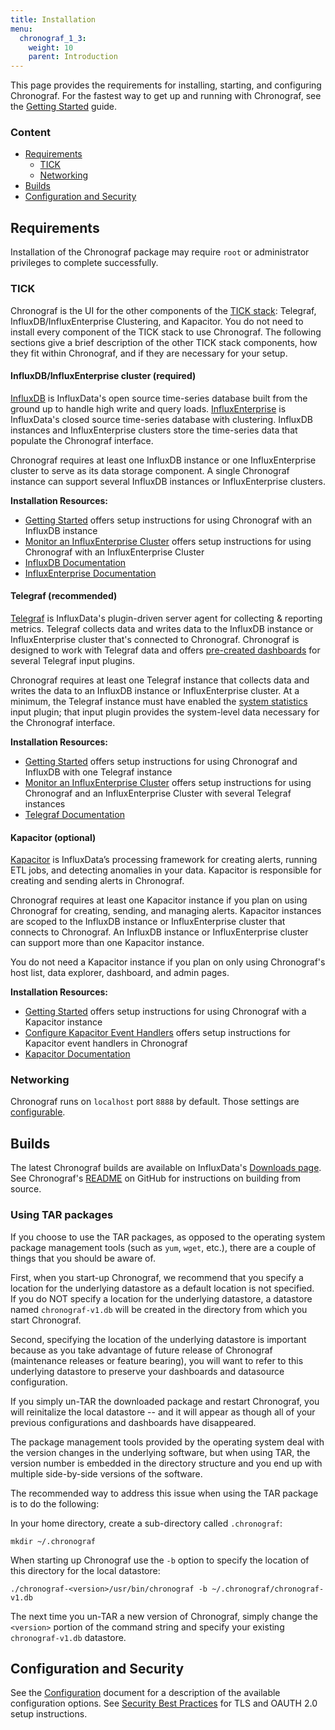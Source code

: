 ```yaml
---
title: Installation
menu:
  chronograf_1_3:
    weight: 10
    parent: Introduction
---
```


This page provides the requirements for installing, starting, and configuring Chronograf.
For the fastest way to get up and running with Chronograf, see the [Getting Started](/chronograf/v1.3/introduction/getting-started/) guide.

### Content

* [Requirements](#requirements)
  * [TICK](#tick)
  * [Networking](#networking)
* [Builds](#builds)
* [Configuration and Security](#configuration-and-security)

## Requirements

Installation of the Chronograf package may require `root` or administrator privileges to complete successfully.

### TICK
Chronograf is the UI for the other components of the [TICK stack](https://www.influxdata.com/products/): Telegraf, InfluxDB/InfluxEnterprise Clustering, and Kapacitor.
You do not need to install every component of the TICK stack to use Chronograf.
The following sections give a brief description of the other TICK stack components, how they fit within Chronograf, and if they are necessary for your setup.

#### InfluxDB/InfluxEnterprise cluster (required)
[InfluxDB](/influxdb/v1.2/) is InfluxData's open source time-series database built from the ground up to handle high write and query loads.
[InfluxEnterprise](/enterprise_influxdb/v1.2/) is InfluxData's closed source time-series database with clustering.
InfluxDB instances and InfluxEnterprise clusters store the time-series data that populate the Chronograf interface.

Chronograf requires at least one InfluxDB instance or one InfluxEnterprise cluster to serve as its data storage component.
A single Chronograf instance can support several InfluxDB instances or InfluxEnterprise clusters.

**Installation Resources:**

* [Getting Started](/chronograf/v1.3/introduction/getting-started/) offers setup instructions for using Chronograf with an InfluxDB instance
* [Monitor an InfluxEnterprise Cluster](/chronograf/v1.3/guides/monitor-an-influxenterprise-cluster/) offers setup instructions for using Chronograf with an InfluxEnterprise Cluster
* [InfluxDB Documentation](/influxdb/v1.3/) 
* [InfluxEnterprise Documentation](/enterprise_influxdb/v1.3/) 

#### Telegraf (recommended)
[Telegraf](/telegraf/v1.3/) is InfluxData's plugin-driven server agent for collecting & reporting metrics.
Telegraf collects data and writes data to the InfluxDB instance or InfluxEnterprise cluster that's connected to Chronograf.
Chronograf is designed to work with Telegraf data and offers [pre-created dashboards](/chronograf/v1.3/troubleshooting/frequently-asked-questions/#what-applications-are-supported-in-chronograf) for several Telegraf input plugins.

Chronograf requires at least one Telegraf instance that collects data and writes the data to an InfluxDB instance or InfluxEnterprise cluster.
At a minimum, the Telegraf instance must have enabled the [system statistics](https://github.com/influxdata/telegraf/tree/master/plugins/inputs/system) input plugin; that input plugin provides the system-level data necessary for the Chronograf interface. 

**Installation Resources:**

* [Getting Started](/chronograf/v1.3/introduction/getting-started/) offers setup instructions for using Chronograf and InfluxDB with one Telegraf instance
* [Monitor an InfluxEnterprise Cluster](/chronograf/v1.3/guides/monitor-an-influxenterprise-cluster/) offers setup instructions for using Chronograf and an InfluxEnterprise Cluster with several Telegraf instances
* [Telegraf Documentation](/telegraf/v1.3/) 

#### Kapacitor (optional)
[Kapacitor](/kapacitor/v1.3/) is InfluxData’s processing framework for creating alerts, running ETL jobs, and detecting anomalies in your data.
Kapacitor is responsible for creating and sending alerts in Chronograf.

Chronograf requires at least one Kapacitor instance if you plan on using Chronograf for creating, sending, and managing alerts.
Kapacitor instances are scoped to the InfluxDB instance or InfluxEnterprise cluster that connects to Chronograf.
An InfluxDB instance or InfluxEnterprise cluster can support more than one Kapacitor instance.

You do not need a Kapacitor instance if you plan on only using Chronograf's host list, data explorer, dashboard, and admin pages.

**Installation Resources:**

* [Getting Started](/chronograf/v1.3/introduction/getting-started/) offers setup instructions for using Chronograf with a Kapacitor instance
* [Configure Kapacitor Event Handlers](/chronograf/v1.3/guides/configure-kapacitor-event-handlers/) offers setup instructions for Kapacitor event handlers in Chronograf
* [Kapacitor Documentation](/kapacitor/v1.3/) 

### Networking

Chronograf runs on `localhost` port `8888` by default.
Those settings are [configurable](/chronograf/v1.3/administration/configuration/#application-options).

## Builds

The latest Chronograf builds are available on InfluxData's [Downloads page](https://influxdata.com/downloads).
See Chronograf's [README](https://github.com/influxdata/chronograf/blob/master/README.md#from-source) on GitHub for instructions on building from source.

### Using TAR packages
If you choose to use the TAR packages, as opposed to the operating system package management tools (such as `yum`, `wget`, etc.), there are a couple of things that you should be aware of.

First, when you start-up Chronograf, we recommend that you specify a location for the underlying datastore as a default location is not specified.  
If you do NOT specify a location for the underlying datastore, a datastore named `chronograf-v1.db` will be created in the directory from which you start Chronograf.

Second, specifying the location of the underlying datastore is important because as you take advantage of future release of Chronograf (maintenance releases or feature bearing), you will want to refer to this underlying datastore to preserve your dashboards and datasource configuration.  

If you simply un-TAR the downloaded package and restart Chronograf, you will reinitalize the local datastore -- and it will appear as though all of your previous configurations and dashboards have disappeared.  

The package management tools provided by the operating system deal with the version changes in the underlying software, but when using TAR, the version number is embedded in the directory structure and you end up with multiple side-by-side versions of the software.

The recommended way to address this issue when using the TAR package is to do the following:

In your home directory, create a sub-directory called `.chronograf`:
```
mkdir ~/.chronograf
```

When starting up Chronograf use the `-b` option to specify the location of this directory for the local datastore:
```
./chronograf-<version>/usr/bin/chronograf -b ~/.chronograf/chronograf-v1.db
```

The next time you un-TAR a new version of Chronograf, simply change the `<version>` portion of the command string and specify your existing `chronograf-v1.db` datastore.

## Configuration and Security

See the [Configuration](/chronograf/v1.3/administration/configuration/) document for a description of the available configuration options.
See [Security Best Practices](/chronograf/v1.3/administration/security-best-practices/) for TLS and OAUTH 2.0 setup instructions.

